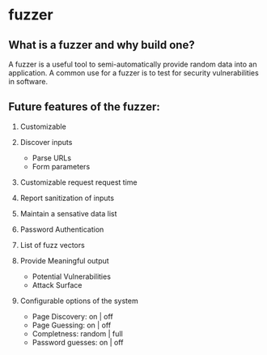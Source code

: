 fuzzer
======

## What is a fuzzer and why build one?

A fuzzer is a useful tool to semi-automatically provide random data into an application. A common use for a fuzzer is to test for security vulnerabilities in software. 


## Future features of the fuzzer:

1. Customizable
2. Discover inputs
	* Parse URLs
	* Form parameters
3. Customizable request request time
4. Report sanitization of inputs
5. Maintain a sensative data list
6. Password Authentication
7. List of fuzz vectors
8. Provide Meaningful output
	* Potential Vulnerabilities
	* Attack Surface

9. Configurable options of the system
	* Page Discovery: on | off
	* Page Guessing: on | off
	* Completness: random | full
	* Password guesses: on | off